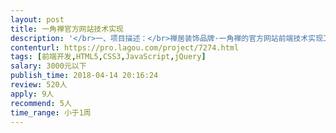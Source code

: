 ```yaml
---                
layout: post       
title: 一角禅官方网站技术实现           
description: '</br>一、项目描述：</br>禅居装饰品牌·一角禅的官方网站前端技术实现工作，已有视觉设计稿，需要前端工程师完成网站前端页面及网站后端管理页面的WEB实现工作，并与我的后端工程师沟通完成整体开发。</br></br>二、主要功能点：</br>公司简介、产品展示、公司新闻、联系我们  等 常见企业网站的普遍需求。</br></br>三、可参考产品：</br>各类企业网站</br></br>四、人员要求：</br>1、精通HTML5、CSS3、JavaScript等技术；</br>2、会PS切图，结合前端技术完成页面制作工作；</br>3、良好的沟通能力和契约精神。</br>'     
contenturl: https://pro.lagou.com/project/7274.html      
tags: [前端开发,HTML5,CSS3,JavaScript,jQuery]            
salary: 3000元以下          
publish_time: 2018-04-14 20:16:24         
review: 520人                   
apply: 9人                   
recommend: 5人                   
time_range: 小于1周              
---                 
```

